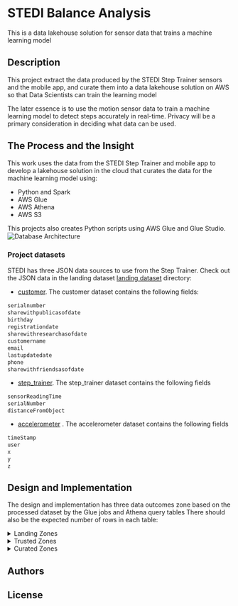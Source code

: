 # STEDI Balance Analysis  
This is a data lakehouse solution for sensor data that trains a machine learning model  

## Description  
This project extract the data produced by the STEDI Step Trainer 
sensors and the mobile app, and curate them into a data lakehouse
solution on AWS so that Data Scientists can train the learning model  

The later essence is to use the motion sensor data to train a machine learning model to
detect steps accurately in real-time. Privacy will be a primary consideration in 
deciding what data can be used.  

## The Process and the Insight
This work uses the data from the STEDI Step Trainer and mobile app to develop a lakehouse 
solution in the cloud that curates the data for the machine learning model using:  

* Python and Spark
* AWS Glue
* AWS Athena
* AWS S3  

This projects also creates Python scripts using AWS Glue and Glue Studio. 
<img alt="Database Architecture" src="https://video.udacity-data.com/topher/2023/October/6527a6fc_flowchart/flowchart.jpeg" width=500 align="center"/>  

### Project datasets
STEDI has three JSON data sources to use from the Step Trainer. Check out the JSON data in 
the landing dataset [landing dataset](landing_datasets) directory:
* [customer](landing_datasets%2Fcustomer). The customer dataset contains the following fields:
```
serialnumber
sharewithpublicasofdate
birthday
registrationdate
sharewithresearchasofdate
customername
email
lastupdatedate
phone
sharewithfriendsasofdate
```
* [step_trainer](landing_datasets%2Fstep_trainer). The step_trainer dataset contains the following fields
```
sensorReadingTime
serialNumber
distanceFromObject
```
* [accelerometer](landing_datasets%2Faccelerometer)  . The accelerometer dataset contains the following fields
```
timeStamp
user
x
y
z
```


## Design and Implementation
The design and implementation has three data outcomes zone based on the processed dataset by the
Glue jobs and Athena query tables
There should also be the expected number of rows in each table:

<details>
<summary>
Landing Zones
</summary>

### Implementations Steps
#### Use Glue Studio to ingest data from an S3 bucket
The jobs have a node that connects to S3 bucket for customer, accelerometer, and step trainer landing zones.
This is done with following python files
  * [customer_landing_to_trusted.py](customer_landing_to_trusted.py)
  * [accelerometer_landing_to_trusted.py](accelerometer_landing_to_trusted.py)
  * [step_trainer_trusted.py](step_trainer_trusted.py)  

#### Manually create a Glue Table using Glue Console from JSON data
SQL DDL scripts [customer_landing.sql](sql_ddl_scripts%2Fcustomer_landing.sql), 
[accelerometer_landing.sql](sql_ddl_scripts%2Faccelerometer_landing.sql), and [step_trainer_landing.sql](sql_ddl_scripts%2Fstep_trainer_landing.sql) 
include all of the JSON fields in the data input files

#### Athena was used to query the Landing Zone
* Count of customer_landing: 956 rows
  ![customer_landing.png](screenshots%2Fcustomer_landing.png)
* Count of accelerometer_landing: 81273 rows
  ![accelerometer_landing.png](screenshots%2Faccelerometer_landing.png)
* Count of step_trainer_landing: 28680 rows
  ![step_trainer_landing.png](screenshots%2Fstep_trainer_landing.png)
</details>

<details>
<summary>
Trusted Zones
</summary>

### Implementations Steps
#### Configure Glue Studio to dynamically update a Glue Table schema from JSON data  
Use Glue Job Python code to shows that the option to dynamically infer and update schema is enabled.  
See python scripts in landing zone

#### Athena to query Trusted Glue Tables
* Count of customer_trusted: 482 rows:
  ![customer_trusted.png](screenshots%2Fcustomer_trusted.png)
* Count of accelerometer_trusted: 40981 rows
  ![accelerometer_trusted.png](screenshots%2Faccelerometer_trusted.png)
* Count of step_trainer_trusted: 14460 rows
  ![step_trainer_trusted.png](screenshots%2Fstep_trainer_trusted.png)

#### Filter protected PII with Spark in Glue Jobs
The [accelerometer_landing_to_trusted.py](accelerometer_landing_to_trusted.py) has a node that drops rows that do not 
have data in the 
sharedWithResearchAsOfDate column

#### Join Privacy tables with Glue Jobs
The `accelerometer_landing_to_trusted.py` has a node that inner joins the customer_trusted data with the accelerometer_landing
data by emails. The produced table should have only columns from the accelerometer table

</details>


<details>
<summary>
Curated Zones
</summary>

### Implementations Steps
#### Glue Job to join trusted data 
The [customer_trusted_to_curated.py](customer_trusted_to_curated.py) has a node that inner joins the customer_trusted data with the accelerometer_trusted data
by emails. The produced table should have only columns from the customer table

#### Write a Glue Job to create curated data
* The [step_trainer_trusted.py](step_trainer_trusted.py) has a node that inner joins the step_trainer_landing data with the customer_curated data by 
serial numbers
* The [machine_learning_curated.py](machine_learning_curated.py) has a node that inner joins the step_trainer_trusted data with the accelerometer_trusted 
data by sensor reading time and timestamps

#### Athena to query Curated Glue Tables
* Count of customer_curated: 482 rows
  ![customer_curated.png](screenshots%2Fcustomer_curated.png)
* Count of machine_learning_curated: 43681 rows
  ![machine_learning_curated.png](screenshots%2Fmachine_learning_curated.png)

</details>

## Authors

## License